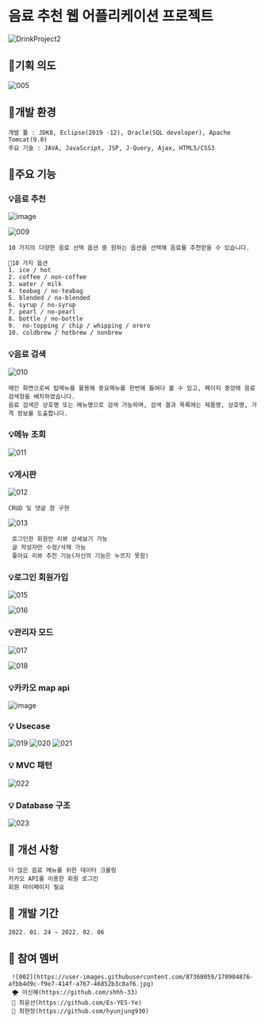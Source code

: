# 음료 추천 웹 어플리케이션 프로젝트
![DrinkProject2](https://user-images.githubusercontent.com/96286052/160522553-8a0548d0-c782-4e27-a2fb-1339e71a0a8d.gif)

## 🎈기획 의도
  
![005](https://user-images.githubusercontent.com/87368059/170904921-04a98bed-1c80-4881-ae27-5e23a1966cd6.jpg)

## 🎈개발 환경

    개발 툴 : JDK8, Eclipse(2019 -12), Oracle(SQL developer), Apache Tomcat(9.0)
    주요 기술 : JAVA, JavaScript, JSP, J-Query, Ajax, HTML5/CSS3
    
 
  

## 🎈주요 기능

### 💡음료 추천

  ![image](https://user-images.githubusercontent.com/96286052/160522943-afa8eb97-1d03-49e7-835f-955f43e5a729.png)
  
  ![009](https://user-images.githubusercontent.com/87368059/170904956-531b7140-caa5-47b4-95f3-1cd6cf98eaf1.jpg)

    10 가지의 다양한 음료 선택 옵션 중 원하는 옵션을 선택해 음료를 추천받을 수 있습니다.
    
    📍10 가지 옵션
    1. ice / hot 
    2. coffee / non-coffee
    3. water / milk
    4. teabag / no-teabag
    5. blended / no-blended
    6. syrup / no-syrup
    7. pearl / no-pearl 
    8. bottle / no-bottle
    9.  no-topping / chip / whipping / orero
    10. coldbrew / hotbrew / nonbrew 
    

### 💡음료 검색
    
![010](https://user-images.githubusercontent.com/87368059/170904977-14d7633c-71f8-4433-a7bf-e6176de54250.jpg)


    메인 화면으로써 탑메뉴를 활용해 중요메뉴를 한번에 들여다 볼 수 있고, 페이지 중앙에 음료 검색창을 배치하였습니다. 
    음료 검색은 상호명 또는 메뉴명으로 검색 가능하며, 검색 결과 목록에는 제품명, 상호명, 가격 정보를 도출합니다.
    
 ### 💡메뉴 조회
   
   ![011](https://user-images.githubusercontent.com/87368059/170905346-bfbd24fd-be60-4c1e-98bb-a45c9d0fe494.jpg)


    
 ### 💡게시판
    

![012](https://user-images.githubusercontent.com/87368059/170905091-95b6fcb0-65b3-4f1f-82d4-5fa2fc48dcd6.jpg)


    CRUD 및 댓글 창 구현
    

![013](https://user-images.githubusercontent.com/87368059/170905116-dffd45cd-3228-451e-8309-19e928be58c5.jpg)


     로그인한 회원만 리뷰 상세보기 가능
     글 작성자만 수정/삭제 가능
     좋아요 리뷰 추천 기능(자신의 기능은 누르지 못함)
   
   
   
   

 ### 💡로그인 회원가입

![015](https://user-images.githubusercontent.com/87368059/170905145-bc7f9dbc-cc97-42e5-8f8a-c824139c86e6.jpg)

![016](https://user-images.githubusercontent.com/87368059/170905146-33228a1d-74d1-4570-ae10-c3f7ab98bece.jpg)


 ### 💡관리자 모드

![017](https://user-images.githubusercontent.com/87368059/170905156-cd3f8b0d-0db0-44e2-8cfe-bd6672a43431.jpg)

![018](https://user-images.githubusercontent.com/87368059/170905162-508ff63f-fbbc-4d5c-9bbc-e82118e79aa5.jpg)



### 💡카카오 map api
![image](https://user-images.githubusercontent.com/87368059/169970301-fd62f1b1-6a72-44e2-8c61-1ba4de32da69.png)





 ### 💡 Usecase

 ![019](https://user-images.githubusercontent.com/87368059/170905183-3f2fc4b2-3333-4394-86d1-24734067e295.jpg)
![020](https://user-images.githubusercontent.com/87368059/170905186-281eb465-29b6-4b20-983f-e5236f70d84a.jpg)
![021](https://user-images.githubusercontent.com/87368059/170905187-767553d3-5433-4a0a-84b8-99ddb3bd25ca.jpg)

 
 
 
 ### 💡 MVC 패턴

![022](https://user-images.githubusercontent.com/87368059/170905223-f9780b71-bcc1-4a7a-aa53-e4f5162976f0.jpg)




 ### 💡 Database 구조
 


 ![023](https://user-images.githubusercontent.com/87368059/170905203-bceb8064-ba91-42ae-9f8a-0fe54cd609fc.jpg)



## 🎈 개선 사항 
    더 많은 음료 메뉴를 위한 데이터 크롤링
    카카오 API를 이용한 회원 로그인
    회원 마이페이지 필요
 
 
 
## 🎈 개발 기간
    2022. 01. 24 ~ 2022. 02. 06
    
## 🎈 참여 멤버
     ![002](https://user-images.githubusercontent.com/87368059/170904876-afbb4d9c-f9e7-414f-a767-46852b3c8af6.jpg)
     🌪 이신혜(https://github.com/shhh-33)
     🐑 최윤선(https://github.com/Es-YES-Ye)
     🦦 최현정(https://github.com/hyunjung930)

    
